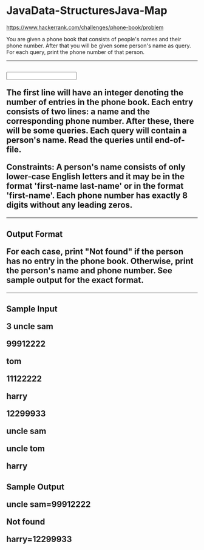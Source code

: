 # JavaData-StructuresJava-Map
https://www.hackerrank.com/challenges/phone-book/problem

You are given a phone book that consists of people's names and their phone number. After that you will be given some person's name as query. For each query, print the phone number of that person.
 <hr>  
<h2> <Input Format>

The first line will have an integer denoting the number of entries in the phone book. Each entry consists of two lines: a name and the corresponding phone number. After these, there will be some queries. Each query will contain a person's name. Read the queries until end-of-file.

Constraints:
A person's name consists of only lower-case English letters and it may be in the format 'first-name last-name' or in the format 'first-name'. Each phone number has exactly 8 digits without any leading zeros.


 <hr>  
<h2>Output Format

For each case, print "Not found" if the person has no entry in the phone book. Otherwise, print the person's name and phone number. See sample output for the exact format.


<hr>
<h2>Sample Input

3
uncle sam

99912222

tom

11122222

harry

12299933

uncle sam

uncle tom

harry

<h2>Sample Output

uncle sam=99912222

Not found

harry=12299933


